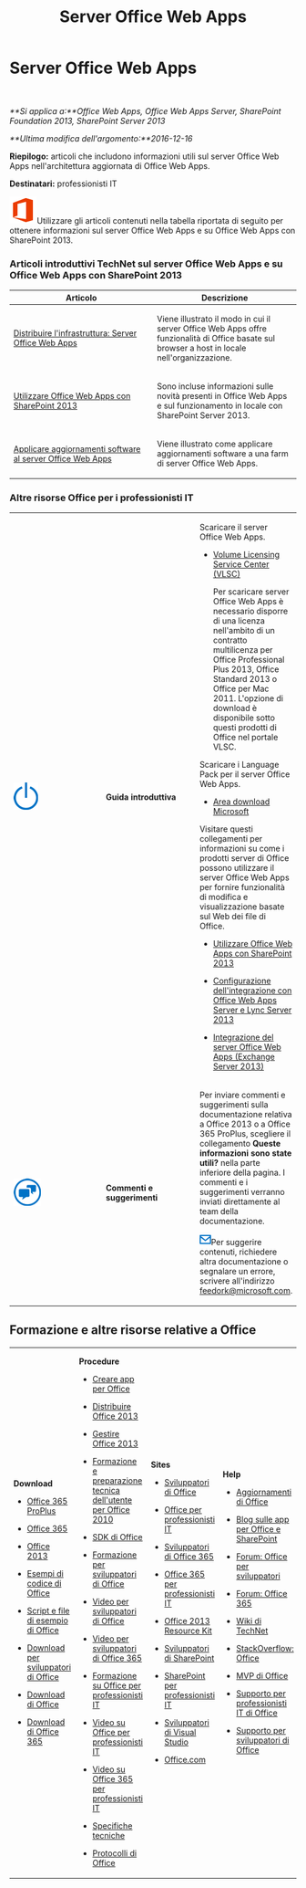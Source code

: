 ﻿---
title: Server Office Web Apps
TOCTitle: '@NoTitle'
ms:assetid: e75c9827-f5ce-4099-a08c-b42fde72ea98
ms:mtpsurl: https://technet.microsoft.com/it-it/library/JJ219456(v=office.15)
ms:contentKeyID: 49652298
ms.date: 01/07/2018
mtps_version: v=office.15
ms.translationtype: HT
---

# Server Office Web Apps

 

_**Si applica a:**Office Web Apps, Office Web Apps Server, SharePoint Foundation 2013, SharePoint Server 2013_

_**Ultima modifica dell'argomento:**2016-12-16_

**Riepilogo:** articoli che includono informazioni utili sul server Office Web Apps nell'architettura aggiornata di Office Web Apps.

**Destinatari:** professionisti IT

![Logo di Office 2013](images/JJ219447.a106e261-2cd0-43b7-af77-92de7e4b6fb9(Office.15).png "Logo di Office 2013")Utilizzare gli articoli contenuti nella tabella riportata di seguito per ottenere informazioni sul server Office Web Apps e su Office Web Apps con SharePoint 2013.


### Articoli introduttivi TechNet sul server Office Web Apps e su Office Web Apps con SharePoint 2013

<table>
<colgroup>
<col style="width: 50%" />
<col style="width: 50%" />
</colgroup>
<thead>
<tr class="header">
<th>Articolo</th>
<th>Descrizione</th>
</tr>
</thead>
<tbody>
<tr class="odd">
<td><p><a href="deploy-the-infrastructure-office-web-apps-server.md">Distribuire l'infrastruttura: Server Office Web Apps</a></p></td>
<td><p>Viene illustrato il modo in cui il server Office Web Apps offre funzionalità di Office basate sul browser a host in locale nell'organizzazione.</p></td>
</tr>
<tr class="even">
<td><p><a href="use-office-web-apps-with-sharepoint-2013.md">Utilizzare Office Web Apps con SharePoint 2013</a></p></td>
<td><p>Sono incluse informazioni sulle novità presenti in Office Web Apps e sul funzionamento in locale con SharePoint Server 2013.</p></td>
</tr>
<tr class="odd">
<td><p><a href="apply-software-updates-to-office-web-apps-server.md">Applicare aggiornamenti software al server Office Web Apps</a></p></td>
<td><p>Viene illustrato come applicare aggiornamenti software a una farm di server Office Web Apps.</p></td>
</tr>
</tbody>
</table>


### Altre risorse Office per i professionisti IT

<table>
<colgroup>
<col style="width: 33%" />
<col style="width: 33%" />
<col style="width: 33%" />
</colgroup>
<tbody>
<tr class="odd">
<td><p><img src="images/JJ219447.6b2d6dfa-7dc8-40fb-8335-af68b575f8cb(Office.15).png" title="Introduzione" alt="Introduzione" /></p></td>
<td><p><strong>Guida introduttiva</strong></p></td>
<td><p>Scaricare il server Office Web Apps.</p>
<ul>
<li><p><a href="http://go.microsoft.com/fwlink/p/?linkid=256561">Volume Licensing Service Center (VLSC)</a></p>
<p>Per scaricare server Office Web Apps è necessario disporre di una licenza nell'ambito di un contratto multilicenza per Office Professional Plus 2013, Office Standard 2013 o Office per Mac 2011. L'opzione di download è disponibile sotto questi prodotti di Office nel portale VLSC.</p></li>
</ul>
<p>Scaricare i Language Pack per il server Office Web Apps.</p>
<ul>
<li><p><a href="http://go.microsoft.com/fwlink/p/?linkid=263945">Area download Microsoft</a></p></li>
</ul>
<p>Visitare questi collegamenti per informazioni su come i prodotti server di Office possono utilizzare il server Office Web Apps per fornire funzionalità di modifica e visualizzazione basate sul Web dei file di Office.</p>
<ul>
<li><p><a href="use-office-web-apps-with-sharepoint-2013.md">Utilizzare Office Web Apps con SharePoint 2013</a></p></li>
<li><p><a href="http://go.microsoft.com/fwlink/p/?linkid=256902">Configurazione dell'integrazione con Office Web Apps Server e Lync Server 2013</a></p></li>
<li><p><a href="http://go.microsoft.com/fwlink/p/?linkid=256611">Integrazione del server Office Web Apps (Exchange Server 2013)</a></p></li>
</ul></td>
</tr>
<tr class="even">
<td><p><img src="images/JJ219447.6fa793ee-ede9-4476-901c-de96ea37fc3a(Office.15).png" title="Icona chat" alt="Icona chat" /></p></td>
<td><p><strong>Commenti e suggerimenti</strong></p></td>
<td><p>Per inviare commenti e suggerimenti sulla documentazione relativa a Office 2013 o a Office 365 ProPlus, scegliere il collegamento <strong>Queste informazioni sono state utili?</strong> nella parte inferiore della pagina. I commenti e i suggerimenti verranno inviati direttamente al team della documentazione.</p>
<p><img src="images/JJ219456.1863f854-8ce5-40e4-bd40-9bbe16591834(Office.15).png" title="e-mail" alt="e-mail" />Per suggerire contenuti, richiedere altra documentazione o segnalare un errore, scrivere all'indirizzo <a href="mailto:feedork@microsoft.com">feedork@microsoft.com</a>.</p></td>
</tr>
</tbody>
</table>


## Formazione e altre risorse relative a Office


<table>
<colgroup>
<col style="width: 25%" />
<col style="width: 25%" />
<col style="width: 25%" />
<col style="width: 25%" />
</colgroup>
<tbody>
<tr class="odd">
<td><p><strong>Download</strong></p>
<ul>
<li><p><a href="https://technet.microsoft.com/evalcenter/hh973391">Office 365 ProPlus</a></p></li>
<li><p><a href="https://go.microsoft.com/fwlink/p/?linkid=507653">Office 365</a></p></li>
<li><p><a href="https://technet.microsoft.com/it-it/evalcenter/ee390818.aspx">Office 2013</a></p></li>
<li><p><a href="https://code.msdn.microsoft.com/office/">Esempi di codice di Office</a></p></li>
<li><p><a href="https://gallery.technet.microsoft.com/office/">Script e file di esempio di Office</a></p></li>
<li><p><a href="https://msdn.microsoft.com/it-it/office/aa905351">Download per sviluppatori di Office</a></p></li>
<li><p><a href="https://www.microsoft.com/it-it/download/office.aspx?q=office">Download di Office</a></p></li>
<li><p><a href="http://www.microsoft.com/it-it/download/search.aspx?q=office+365">Download di Office 365</a></p></li>
</ul></td>
<td><p><strong>Procedure</strong></p>
<ul>
<li><p><a href="https://technet.microsoft.com/it-it/library/jj220060.aspx">Creare app per Office</a></p></li>
<li><p><a href="https://technet.microsoft.com/it-it/library/cc178982.aspx">Distribuire Office 2013</a></p></li>
<li><p><a href="https://technet.microsoft.com/it-it/library/cc179068.aspx">Gestire Office 2013</a></p></li>
<li><p><a href="https://technet.microsoft.com/it-it/office/ff381682.aspx">Formazione e preparazione tecnica dell'utente per Office 2010</a></p></li>
<li><p><a href="https://msdn.microsoft.com/it-it/office/aa905496.aspx">SDK di Office</a></p></li>
<li><p><a href="https://msdn.microsoft.com/it-it/office/aa905375">Formazione per sviluppatori di Office</a></p></li>
<li><p><a href="http://www.microsoft.com/resources/msdn/it-it/office/media/video/video.html?cid=odc%26from=mscomodc">Video per sviluppatori di Office</a></p></li>
<li><p><a href="http://www.microsoft.com/resources/msdn/it-it/office/media/video/video.html?cid=o365%26from=mscomo365">Video per sviluppatori di Office 365</a></p></li>
<li><p><a href="https://technet.microsoft.com/it-it/office/ff519671">Formazione su Office per professionisti IT</a></p></li>
<li><p><a href="http://www.microsoft.com/resources/technet/it-it/office/media/video/video.html?cid=otc%26from=mscomotc">Video su Office per professionisti IT</a></p></li>
<li><p><a href="http://www.microsoft.com/resources/technet/it-it/office/media/video/video.html?cid=o365%26from=mscomo365">Video su Office 365 per professionisti IT</a></p></li>
<li><p><a href="https://msdn.microsoft.com/it-it/openspecifications/">Specifiche tecniche</a></p></li>
<li><p><a href="https://msdn.microsoft.com/it-it/library/cc307282(v=office.12).aspx">Protocolli di Office</a></p></li>
</ul></td>
<td><p><strong>Sites</strong></p>
<ul>
<li><p><a href="https://msdn.microsoft.com/it-it/office">Sviluppatori di Office</a></p></li>
<li><p><a href="https://technet.microsoft.com/it-it/office">Office per professionisti IT</a></p></li>
<li><p><a href="https://msdn.microsoft.com/it-it/office/hh506337">Sviluppatori di Office 365</a></p></li>
<li><p><a href="https://technet.microsoft.com/it-it/hh912691">Office 365 per professionisti IT</a></p></li>
<li><p><a href="https://technet.microsoft.com/it-it/library/cc303401.aspx">Office 2013 Resource Kit</a></p></li>
<li><p><a href="https://msdn.microsoft.com/it-it/sharepoint">Sviluppatori di SharePoint</a></p></li>
<li><p><a href="https://technet.microsoft.com/it-it/sharepoint">SharePoint per professionisti IT</a></p></li>
<li><p><a href="https://msdn.microsoft.com/it-it/vstudio/aa718325">Sviluppatori di Visual Studio</a></p></li>
<li><p><a href="http://office.microsoft.com/">Office.com</a></p></li>
</ul></td>
<td><p><strong>Help</strong></p>
<ul>
<li><p><a href="https://technet.microsoft.com/it-it/office/ee748587.aspx">Aggiornamenti di Office</a></p></li>
<li><p><a href="https://blogs.msdn.com/b/officeapps">Blog sulle app per Office e SharePoint</a></p></li>
<li><p><a href="https://social.msdn.microsoft.com/forums/it-it/category/officedev%2coldevelopment%2csharepoint2010%2csharepoint%2cprojectserver2010%2cprojectprofessional2010%2cuc/">Forum: Office per sviluppatori</a></p></li>
<li><p><a href="https://answers.microsoft.com/it-it/msoffice">Forum: Office 365</a></p></li>
<li><p><a href="https://social.technet.microsoft.com/wiki">Wiki di TechNet</a></p></li>
<li><p><a href="https://stackoverflow.com/search?q=office">StackOverflow: Office</a></p></li>
<li><p><a href="https://mvp.microsoft.com/it-it/mvp/search-mvp.aspx?kw=office">MVP di Office</a></p></li>
<li><p><a href="https://technet.microsoft.com/it-it/ms772425">Supporto per professionisti IT di Office</a></p></li>
<li><p><a href="https://msdn.microsoft.com/it-it/office/aa905515">Supporto per sviluppatori di Office</a></p></li>
</ul></td>
</tr>
</tbody>
</table>


[](use-office-web-apps-with-sharepoint-2013.md)


